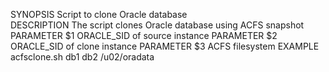 SYNOPSIS
    Script to clone Oracle database     
DESCRIPTION
    The script clones Oracle database using ACFS snapshot
PARAMETER $1
    ORACLE_SID of source instance
PARAMETER $2
    ORACLE_SID of clone instance
PARAMETER $3
    ACFS filesystem
EXAMPLE
    acfsclone.sh db1 db2 /u02/oradata
